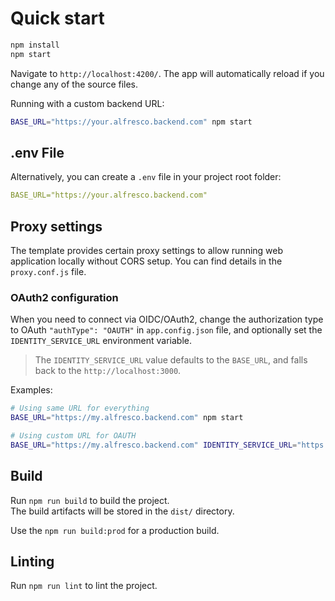 # Quick start

```sh
npm install
npm start
```

Navigate to `http://localhost:4200/`.
The app will automatically reload if you change any of the source files.

Running with a custom backend URL:

```sh
BASE_URL="https://your.alfresco.backend.com" npm start
```

## .env File

Alternatively, you can create a `.env` file in your project root folder:

```yml
BASE_URL="https://your.alfresco.backend.com"
```

## Proxy settings

The template provides certain proxy settings to allow running web application locally without CORS setup.
You can find details in the `proxy.conf.js` file.

### OAuth2 configuration

When you need to connect via OIDC/OAuth2, change the authorization type to OAuth `"authType": "OAUTH"` in `app.config.json` file, 
and optionally set the `IDENTITY_SERVICE_URL` environment variable.

> The `IDENTITY_SERVICE_URL` value defaults to the `BASE_URL`, and falls back to the `http://localhost:3000`.

Examples:

```sh
# Using same URL for everything
BASE_URL="https://my.alfresco.backend.com" npm start

# Using custom URL for OAUTH
BASE_URL="https://my.alfresco.backend.com" IDENTITY_SERVICE_URL="https://my.auth.com/auth" npm start
```

## Build

Run `npm run build` to build the project.  
The build artifacts will be stored in the `dist/` directory.

Use the `npm run build:prod` for a production build.

## Linting

Run `npm run lint` to lint the project.
